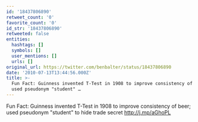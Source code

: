 ```yaml
---
id: '18437806890'
retweet_count: '0'
favorite_count: '0'
id_str: '18437806890'
retweeted: false
entities:
  hashtags: []
  symbols: []
  user_mentions: []
  urls: []
original_url: https://twitter.com/benbalter/status/18437806890
date: '2010-07-13T13:44:56.000Z'
title: >-
  Fun Fact: Guinness invented T-Test in 1908 to improve consistency of beer;
  used pseudonym "student" …
---
```


Fun Fact: Guinness invented T-Test in 1908 to improve consistency of beer; used pseudonym "student" to hide trade secret http://j.mp/aGhoPL